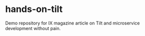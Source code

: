 # hands-on-tilt
Demo repository for IX magazine article on Tilt and microservice development without pain. 
